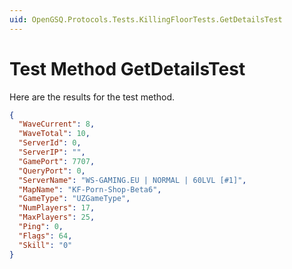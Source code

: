 ```yaml
---
uid: OpenGSQ.Protocols.Tests.KillingFloorTests.GetDetailsTest
---
```


# Test Method GetDetailsTest

Here are the results for the test method.

```json
{
  "WaveCurrent": 8,
  "WaveTotal": 10,
  "ServerId": 0,
  "ServerIP": "",
  "GamePort": 7707,
  "QueryPort": 0,
  "ServerName": "WS-GAMING.EU | NORMAL | 60LVL [#1]",
  "MapName": "KF-Porn-Shop-Beta6",
  "GameType": "UZGameType",
  "NumPlayers": 17,
  "MaxPlayers": 25,
  "Ping": 0,
  "Flags": 64,
  "Skill": "0"
}
```
